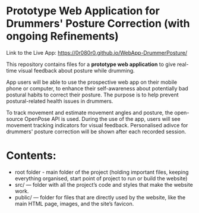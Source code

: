 # Prototype Web Application for Drummers' Posture Correction (with ongoing Refinements)

Link to the Live App: https://0r080r0.github.io/WebApp-DrummerPosture/

This repository contains files for a **prototype web application** to give real-time visual feedback about posture while drumming.

App users will be able to use the prospective web app on their mobile phone or computer, to enhance their self-awareness about potentially bad postural habits to correct their posture. 
The purpose is to help prevent postural-related health issues in drummers.

To track movement and estimate movement angles and posture, the open-source OpenPose API is used. During the use of the app, users will see movement tracking indicators for visual feedback.
Personalised adivce for drummers' posture correction will be shown after each recorded session.

# Contents:

- root folder - main folder of the project (holding important files, keeping everything organised, start point of project to run or build the website)
- src/ — folder with all the project’s code and styles that make the website work.
- public/ — folder for files that are directly used by the website, like the main HTML page, images, and the site’s favicon.

